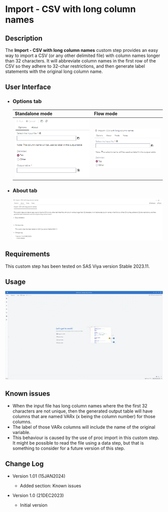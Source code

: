 # Import - CSV with long column names

## Description

The **Import - CSV with long column names** custom step provides an easy way to import a CSV (or any other delimited file) with column names longer than 32 characters. It will abbreviate column names in the first row of the CSV so they adhere to 32-char restrictions, and then generate label statements with the original long column name.

## User Interface

* ### Options tab ###

   | Standalone mode | Flow mode |
   |-----------| --- |                
   | ![](img/Import_csv_labels-tabOptions-standalone.png) | ![](img/Import_csv_labels-tabOptions-flowmode.png) |

* ### About tab ###

   ![](img/Import_csv_labels-tabAbout-flowmode.png)

## Requirements

This custom step has been tested on SAS Viya version Stable 2023.11.

## Usage

![](img/Import_csv_labels-Demo.gif)

## Known issues

* When the input file has long column names where the the first 32 characters are not unique, then the generated output table will have columns that are named VARx (x being the column number) for those columns.
* The label of those VARx columns will include the name of the original variable.
* This behaviour is caused by the use of proc import in this custom step. It might be possible to read the file using a data step, but that is something to consider for a future version of this step.

## Change Log

* Version 1.01 (15JAN2024) 
    * Added section: Known issues
    
* Version 1.0 (21DEC2023) 
    * Initial version